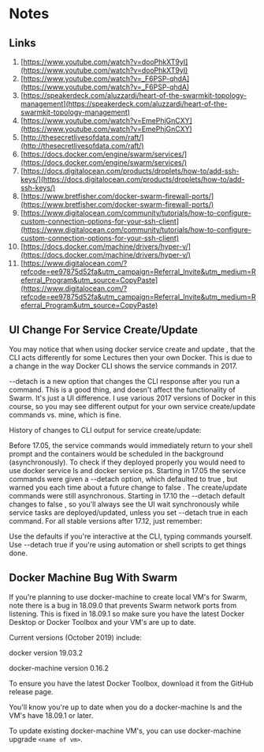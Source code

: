 # Notes

## Links
1. [https://www.youtube.com/watch?v=dooPhkXT9yI](https://www.youtube.com/watch?v=dooPhkXT9yI)
2. [https://www.youtube.com/watch?v=_F6PSP-qhdA](https://www.youtube.com/watch?v=_F6PSP-qhdA)
3. [https://speakerdeck.com/aluzzardi/heart-of-the-swarmkit-topology-management](https://speakerdeck.com/aluzzardi/heart-of-the-swarmkit-topology-management)
4. [https://www.youtube.com/watch?v=EmePhjGnCXY](https://www.youtube.com/watch?v=EmePhjGnCXY)
5. [http://thesecretlivesofdata.com/raft/](http://thesecretlivesofdata.com/raft/)
6. [https://docs.docker.com/engine/swarm/services/](https://docs.docker.com/engine/swarm/services/)
7. [https://docs.digitalocean.com/products/droplets/how-to/add-ssh-keys/](https://docs.digitalocean.com/products/droplets/how-to/add-ssh-keys/)
8. [https://www.bretfisher.com/docker-swarm-firewall-ports/](https://www.bretfisher.com/docker-swarm-firewall-ports/)
8. [https://www.digitalocean.com/community/tutorials/how-to-configure-custom-connection-options-for-your-ssh-client](https://www.digitalocean.com/community/tutorials/how-to-configure-custom-connection-options-for-your-ssh-client)
8. [https://docs.docker.com/machine/drivers/hyper-v/](https://docs.docker.com/machine/drivers/hyper-v/)
8. [https://www.digitalocean.com/?refcode=ee97875d52fa&utm_campaign=Referral_Invite&utm_medium=Referral_Program&utm_source=CopyPaste](https://www.digitalocean.com/?refcode=ee97875d52fa&utm_campaign=Referral_Invite&utm_medium=Referral_Program&utm_source=CopyPaste)

## UI Change For Service Create/Update
You may notice that when using docker service create  and update , that the CLI acts differently for some Lectures then your own Docker. This is due to a change in the way Docker CLI shows the service commands in 2017.

--detach is a new option that changes the CLI response after you run a command.
This is a good thing, and doesn't affect the functionality of Swarm. It's just a UI difference. I use various 2017 versions of Docker in this course, so you may see different output for your own service create/update commands vs. mine, which is fine.

History of changes to CLI output for service create/update:

Before 17.05, the service commands would immediately return to your shell prompt and the containers would be scheduled in the background (asynchronously). To check if they deployed properly you would need to use docker service ls and docker service ps.
Starting in 17.05 the service commands were given a --detach  option, which defaulted to true , but warned you each time about a future change to false . The create/update commands were still asynchronous.
Starting in 17.10 the --detach  default changes to false , so you'll always see the UI wait synchronously while service tasks are deployed/updated, unless you set --detach true  in each command.
For all stable versions after 17.12, just remember:

Use the defaults if you're interactive at the CLI, typing commands yourself.
Use --detach true  if you're using automation or shell scripts to get things done.

## Docker Machine Bug With Swarm
If you're planning to use docker-machine to create local VM's for Swarm, note there is a bug in 18.09.0 that prevents Swarm network ports from listening. This is fixed in 18.09.1 so make sure you have the latest Docker Desktop or Docker Toolbox and your VM's are up to date.

Current versions (October 2019) include:

docker version 19.03.2

docker-machine version 0.16.2

To ensure you have the latest Docker Toolbox, download it from the GitHub release page.

You'll know you're up to date when you do a docker-machine ls and the VM's have 18.09.1 or later.

To update existing docker-machine VM's, you can use docker-machine upgrade `<name of vm>`.